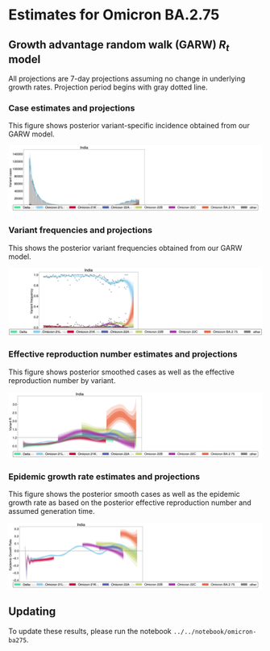 # Estimates for Omicron BA.2.75

## Growth advantage random walk (GARW) $R_{t}$ model

All projections are 7-day projections assuming no change in underlying growth rates. Projection period begins with gray dotted line.

### Case estimates and projections

This figure shows posterior variant-specific incidence obtained from our GARW model. 

![](figures/omicron-ba275_cases-estimates-GARW.png)

### Variant frequencies and projections

This shows the posterior variant frequencies obtained from our GARW model.

![](figures/omicron-ba275_frequency-estimates-GARW.png)

### Effective reproduction number estimates and projections

This figure shows posterior smoothed cases as well as the effective reproduction number by variant.

![](figures/omicron-ba275_R-estimates-GARW.png)

### Epidemic growth rate estimates and projections

This figure shows the posterior smooth cases as well as the epidemic growth rate as based on the posterior effective reproduction number and assumed generation time.

![](figures/omicron-ba275_little-r-estimates-GARW.png)

## Updating

To update these results, please run the notebook `../../notebook/omicron-ba275`.

